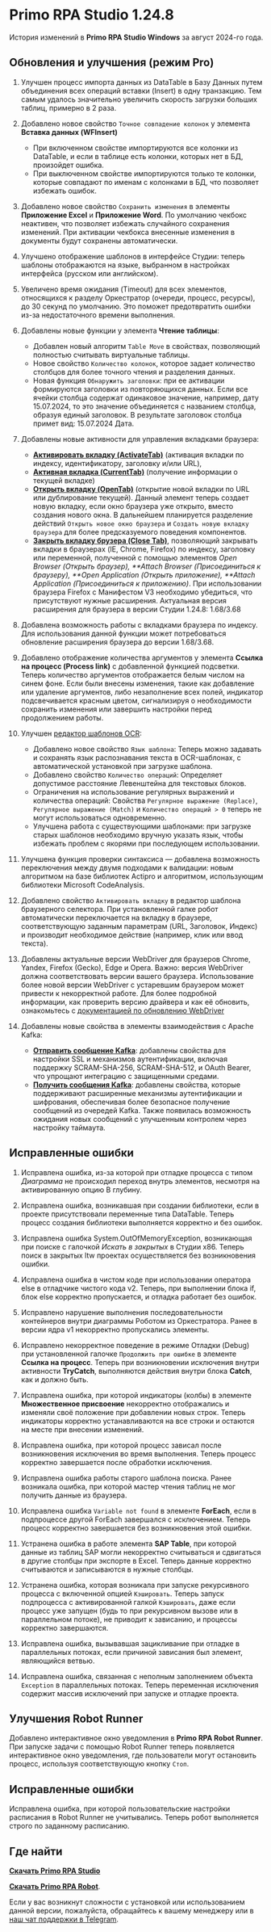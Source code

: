 # Primo RPA Studio 1.24.8

История изменений в **Primo RPA Studio Windows** за август 2024-го года. 


## Обновления и улучшения (режим Pro)

1. Улучшен процесс импорта данных из DataTable в Базу Данных путем объединения всех операций вставки (Insert)  в одну транзакцию. Тем самым удалось значительно увеличить скорость загрузки больших таблиц, примерно в 2 раза.

1. Добавлено новое свойство `Точное совпадение колонок` у элемента **Вставка данных (WFInsert)**
   * При включенном свойстве импортируются все колонки из DataTable, и если в таблице есть колонки, которых нет в БД, произойдет ошибка. 
   * При выключенном свойстве импортируются только те колонки, которые совпадают по именам с колонками в БД, что позволяет избежать ошибок.

1. Добавлено новое свойство `Сохранить изменения` в элементы **Приложение Excel** и **Приложение Word**. По умолчанию чекбокс неактивен, что позволяет избежать случайного сохранения изменений. При активации чекбокса внесенные изменения в документы будут сохранены автоматически.
 
1. Улучшено отображение шаблонов в интерфейсе Студии: теперь шаблоны отображаются на языке, выбранном в настройках интерфейса (русском или английском).

1. Увеличено время ожидания (Timeout) для всех элементов, относящихся к разделу Оркестратор (очереди, процесс, ресурсы), до 30 секунд по умолчанию. Это поможет предотвратить ошибки из-за недостаточного времени выполнения.

1. Добавлены новые функции у элемента **Чтение таблицы**:
   -  Добавлен новый алгоритм `Table Move` в свойствах, позволяющий полностью считывать виртуальные таблицы.
   -  Новое свойство `Количество колонок`, которое задает количество столбцов для более точного чтения и разделения данных.
   -  Новая функция `Обнаружить заголовки`: при ее активации формируются заголовки из повторяющихся данных. Если все ячейки столбца содержат одинаковое значение, например, дату 15.07.2024, то это значение объединяется с названием столбца, образуя единый заголовок.
 В результате заголовок столбца примет вид: 15.07.2024 Дата.

1. Добавлены новые активности для управления вкладками браузера: 
   -  [**Активировать вкладку (ActivateTab)**](https://docs.primo-rpa.ru/primo-rpa/g_elements/el_basic/els_browser/el_activate_tab) (активация вкладки по индексу, идентификатору, заголовку и/или URL), 
   -  [**Активная вкладка (CurrentTab)**](https://docs.primo-rpa.ru/primo-rpa/g_elements/el_basic/els_browser/el_current_tab) (получение информации о текущей вкладке) 
   -  [**Открыть вкладку (OpenTab)**](https://docs.primo-rpa.ru/primo-rpa/g_elements/el_basic/els_browser/el_open_tab) (открытие новой вкладки по URL или дублирование текущей). Данный элемент теперь создает новую вкладку, если окно браузера уже открыто, вместо создания нового окна. В дальнейшем планируется разделение действий `Открыть новое окно браузера` и `Создать новую вкладку браузера` для более предсказуемого поведения компонентов.
   -  [**Закрыть вкладку брузера (Close Tab)**](https://docs.primo-rpa.ru/primo-rpa/g_elements/el_basic/els_browser/el_browser_tab_close), позволяющий закрывать вкладки в браузерах (IE, Chrome, Firefox) по индексу, заголовку или переменной, полученной с помощью элементов *Open Browser (Открыть браузер), **Attach Browser (Присоединиться к браузеру), **Open Application (Открыть приложение), **Attach Application (Присоединиться к приложению)*. При использовании браузера Firefox с Манифестом V3 необходимо убедиться, что присутствуют нужные расширения. Актуальная версия расширения для браузера в версии Студии 1.24.8: 1.68/3.68

1. Добавлена возможность работы с вкладками браузера по индексу. 
Для использования данной функции может потребоваться обновление расширения браузера до версии 1.68/3.68.
   
1. Добавлено отображение количества аргументов у элемента **Ссылка на процесс (Process link)** с добавленной функцией подсветки. Теперь количество аргументов  отображается белым числом на синем фоне. Если были внесены изменения, такие как добавление или удаление аргументов, либо незаполнение всех полей, индикатор подсвечивается красным цветом, сигнализируя о необходимости сохранить изменения или завершить настройки перед продолжением работы.

1. Улучшен [редактор шаблонов OCR](https://docs.primo-rpa.ru/primo-rpa/primo-rpa-studio/tools/ocr-template-editor):
   -  Добавлено новое свойство `Язык шаблона`: Теперь можно задавать и сохранять язык распознавания текста в OCR-шаблонах, с автоматической установкой при загрузке шаблона.
   -  Добавлено свойство `Количество операций`: Определяет допустимое расстояние Левенштейна для текстовых блоков.
   -  Ограничения на использование регулярных выражений и количества операций: Свойства `Регулярное выражение (Replace)`, `Регулярное выражение (Match)` и `Количество операций > 0` теперь не могут использоваться одновременно.
   -  Улучшена работа с существующими шаблонами: при загрузке старых шаблонов необходимо вручную указать язык, чтобы избежать проблем с якорями при последующем использовании.

1. Улучшена функция проверки синтаксиса — добавлена возможность переключения между двумя подходами к валидации: новым алгоритмом на базе библиотек Actipro и алгоритмом, использующим библиотеки Microsoft CodeAnalysis.

1. Добавлено свойство `Активировать вкладку` в редактор шаблона браузерного селектора. При установленной галке робот автоматически переключается на вкладку в браузере, соответствующую заданным параметрам (URL, Заголовок, Индекс)  и производит необходимое действие (например, клик или ввод текста).

1. Добавлены актуальные версии WebDriver для браузеров Chrome, Yandex, Firefox (Gecko), Edge и Opera. Важно: версия WebDriver должна соответствовать версии вашего браузера. Использование более новой версии WebDriver с устаревшим браузером может привести к некорректной работе. Для более подробной информации, как проверить версию драйвера и как её обновить, ознакомьтесь с [документацией по обновлению WebDriver](https://docs.primo-rpa.ru/primo-rpa/primo-rpa-studio/settings/update-web-driver)

1. Добавлены новые свойства в элементы взаимодействия  с  Apache Kafka:
   -  [**Отправить сообщение Kafka**](https://docs.primo-rpa.ru/primo-rpa/g_elements/el_basic/els_mq/el_mq_kafka/el_mq_kafka_send): добавлены свойства для настройки SSL и механизмов аутентификации, включая поддержку SCRAM-SHA-256, SCRAM-SHA-512, и OAuth Bearer, что упрощают интеграцию с защищенными средами.
   -  [**Получить сообщения Kafka**](https://docs.primo-rpa.ru/primo-rpa/g_elements/el_basic/els_mq/el_mq_kafka/el_mq_kafka_receive): добавлены свойства, которые поддерживают расширенные механизмы аутентификации и шифрования, обеспечивая более безопасное получение сообщений из очередей Kafka. Также появилась возможность ожидания новых сообщений с улучшенным контролем через настройку таймаута.


## Исправленные ошибки 

1. Исправлена ошибка, из-за которой при отладке процесса с типом *Диаграмма* не происходил переход внутрь элементов, несмотря на активированную опцию В глубину.

1. Исправлена ошибка, возникавшая при создании библиотеки, если в проекте присутствовали переменные типа DataTable. Теперь процесс создания библиотеки выполняется корректно и без ошибок.

1. Исправлена ошибка System.OutOfMemoryException, возникающая при поиске с галочкой *Искать в закрытых* в Студии x86. Теперь поиск в закрытых ltw проектах осуществляется без возникновения ошибки.

1. Исправлена ошибка в чистом коде при использовании оператора else в отладчике чистого кода v2. Теперь, при выполнении блока if, блок else корректно пропускается, и отладка работает без ошибок.

1. Исправлено нарушение выполнения последовательности контейнеров внутри диаграммы Роботом из Оркестратора. Ранее в версии ядра v1 некорректно пропускались элементы.

1. Исправлено некорректное поведение в режиме Отладки (Debug) при установленной галочке `Продолжить при ошибке` в элементе **Ссылка на процесс**. Теперь при возникновении исключения внутри активности **TryCatch**, выполняются действия внутри блока **Catch**, как и должно быть.

1. Исправлена ошибка, при которой индикаторы (колбы) в элементе **Множественное присвоение** некорректно отображались и изменяли своё положение при добавлении новых строк. Теперь индикаторы корректно устанавливаются на все строки и остаются на месте при внесении изменений.

1. Исправлена ошибка, при которой процесс зависал после возникновения исключения во время выполнения. Теперь процесс корректно завершается после обработки исключения.

1. Исправлена ошибка работы старого шаблона поиска. Ранее возникала ошибка, при которой мастер чтения таблиц не мог получить данные из браузера.

1. Исправлена ошибка `Variable not found` в элементе **ForEach**, если в подпроцессе другой ForEach завершался с исключением. Теперь процесс корректно завершается без возникновения этой ошибки.

1. Устранена ошибка в работе элемента **SAP Table**, при которой данные из таблиц SAP могли некорректно считываться и сдвигаться в другие столбцы при экспорте в Excel. Теперь данные корректно считываются и записываются в нужные столбцы.

1. Устранена ошибка, которая возникала при запуске рекурсивного процесса с включенной опцией `Кэшировать`. Теперь запуск подпроцесса с активированной галкой `Кэшировать`, даже если процесс уже запущен (будь то при рекурсивном вызове или в параллельном потоке), не приводит к зависанию, и процессы корректно завершаются.

1. Исправлена ошибка, вызывавшая зацикливание при отладке в параллельных потоках, если причиной зависания был элемент, являющийся ветвью.

1. Исправлена ошибка, связанная с неполным заполнением объекта `Exception` в параллельных потоках. Теперь переменная исключения содержит массив исключений при запуске и отладке проекта.

## Улучшения Robot Runner

Добавлено интерактивное окно уведомления в **Primo RPA Robot Runner**. При запуске задачи с помощью Robot Runner теперь появляется интерактивное окно уведомления, где пользователи могут остановить процесс, используя соответствующую кнопку `Стоп`.

## Исправленные ошибки

Исправлена ошибка, при которой пользовательские настройки расписания в Robot Runner не учитывались. Теперь робот выполняется строго по заданному расписанию.

## Где найти

[**Скачать Primo RPA Studio**](https://disk.primo-rpa.ru/index.php/s/t9BHBjR6PP06Yax?path=%2FRelease%2FStudio)


[**Скачать Primo RPA Robot**](https://disk.primo-rpa.ru/index.php/s/t9BHBjR6PP06Yax?path=%2FRelease%2FRobot). 


Если у вас возникнут сложности с установкой или использованием данной версии, пожалуйста, обращайтесь к вашему менеджеру или в [наш чат поддержки в Telegram](https://t.me/primo_RPA_chat).

